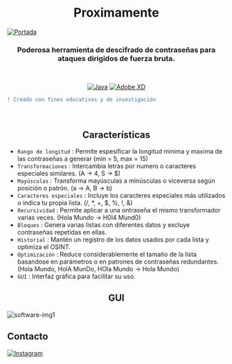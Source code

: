 <h1 align="center"> Proximamente </h1>

<a href="#">![Portada](https://user-images.githubusercontent.com/71462334/180693573-47c4ce0c-9d84-4579-8a4a-91bc6fd3e2ca.png)</a>


<h3 align="center"> Poderosa herramienta de descifrado de contraseñas para ataques dirigidos de fuerza bruta. </h3>


</BR>

<div align="center">

<a href="#">![Java](https://img.shields.io/badge/java-%23ED8B00.svg?style=for-the-badge&logo=java&logoColor=white)</a> <a href="#">![Adobe XD](https://img.shields.io/badge/Adobe%20XD-470137?style=for-the-badge&logo=Adobe%20XD&logoColor=#FF61F6)</a>

</div>

```diff
! Creado con fines educativos y de investigación
```

</BR>

<h2 align="center"> Características </h2>

- `Rango de longitud` : Permite espesificar la longitud minima y maxima de las contraseñas a generar (min = 5, max = 15)
- `Transformaciones` : Intercambia letras por numero o caracteres especiales similares. (A -> 4, S -> $)
- `Mayúsculas` : Transforma mayúsculas a minúsculas o viceversa según posición o patrón. (a -> A, B -> b)
- `Caracteres especiales` : Incluye los caracteres especiales más utilizados o indica tu propia lista. (/, *, +, $, %, !, &)
- `Recursividad` :   Permite aplicar a una ontraseña el mismo transformador varias veces. (Hola Mundo -> H0l4 Mund0)
- `Bloques` :   Genera varias listas con diferentes datos y excluye contraseñas repetidas en ellas.
- `Historial` :   Mantén un registro de los datos usados por cada lista y optimiza el OSINT.
- `Optimización` :   Reduce considerablemente el tamaño de la lista basandose en parámetros o en patrones de contraseñas redundantes. (Hola Mundo, HolA MunDo, HOla Mundo -> Hola Mundo)
- `GUI` :   Interfaz gráfica para facilitar su uso.

<h2 align="center"> GUI </h2>

![software-img1](https://user-images.githubusercontent.com/71462334/180699935-f4937e86-0127-4512-b582-d41145a08ca3.png)

## Contacto

<a href="https://www.instagram.com/csr_21pnda" target="_blank" rel="noopener noreferrer">![Instagram](https://img.shields.io/badge/Instagram-E4405F?style=for-the-badge&logo=instagram&logoColor=white)</a>

